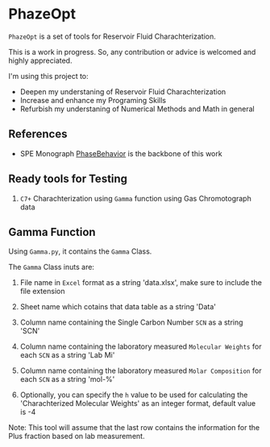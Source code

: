 # PhazeOpt

`PhazeOpt` is a set of tools for Reservoir Fluid Charachterization.

This is a work in progress. So, any contribution or advice is welcomed and highly appreciated.

I'm using this project to:

* Deepen my understaning of Reservoir Fluid Charachterization
* Increase and enhance my Programing Skills
* Refurbish my understaning of Numerical Methods and Math in general

## References

* SPE Monograph [PhaseBehavior](https://store.spe.org/Phase-Behavior-P46.aspx) is the backbone of this work

## Ready tools for Testing

1. `C7+` Charachterization using `Gamma` function using Gas Chromotograph data

## Gamma Function

Using `Gamma.py`, it contains the `Gamma` Class.

The `Gamma` Class inuts are:

1. File name in `Excel` format as a string 'data.xlsx', make sure to include the file extension

2. Sheet name which cotains that data table as a string 'Data'

3. Column name containing the Single Carbon Number `SCN` as a string 'SCN'

4. Column name containing the laboratory measured `Molecular Weights` for each `SCN` as a string 'Lab Mi'

5. Column name containing the laboratory measured `Molar Composition` for each `SCN` as a string 'mol-%'

6. Optionally, you can specify the `h` value to be used for calculating the 'Charachterized Molecular Weights' as an integer format, default value is -4

Note: This tool will assume that the last row contains the information for the Plus fraction based on lab measurement.
